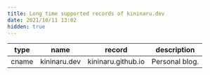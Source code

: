 ```yaml
---
title: Long time supported records of kininaru.dev
date: 2021/10/11 13:02
hidden: true
---
```


| type  | name         | record             | description    |
| ----- | ------------ | ------------------ | -------------- |
| cname | kininaru.dev | kininaru.github.io | Personal blog. |



